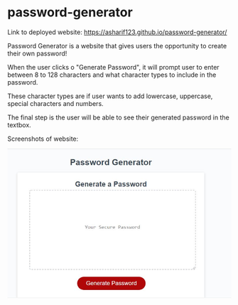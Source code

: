 # password-generator

Link to deployed website: https://asharif123.github.io/password-generator/

Password Generator is a website that gives users the opportunity to create their own password!

When the user clicks o "Generate Password", it will prompt user to enter between 8 to 128 characters and what character types to include in the password.

These character types are if user wants to add lowercase, uppercase, special characters and numbers.

The final step is the user will be able to see their generated password in the textbox.

Screenshots of website:

![](images/main-website.JPG)

